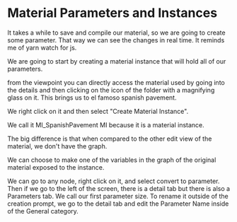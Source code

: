 # Material Parameters and Instances

It takes a while to save and compile our material, so we are going to create some parameter. That way we can see the changes in real time.
It reminds me of yarn watch for js.

We are going to start by creating a material instance that will hold all of our parameters.

from the viewpoint you can directly access the material used by going into the details and then clicking on the icon of the folder with a magnifying glass on it. This brings us to el famoso spanish pavement.

We right click on it and then select "Create Material Instance".

We call it MI_SpanishPavement
MI because it is a material instance.

The big difference is that when compared to the other edit view of the material, we don't have the graph.

We can choose to make one of the variables in the graph of the original material exposed to the instance.

We can go to any node, right click on it, and select convert to parameter. Then if we go to the left of the screen, there is a detail tab but there is also a Parameters tab.
We call our first parameter size. To rename it outside of the creation prompt, we go to the detail tab and edit the Parameter Name inside of the General category.
